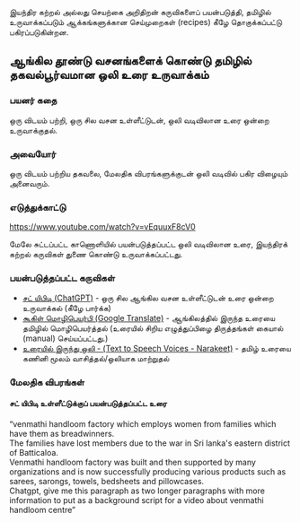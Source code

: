 இயந்திர கற்றல் அல்லது செயற்கை அறிதிறன் கருவிகளைப் பயன்படுத்தி, தமிழில் உருவாக்கப்படும் ஆக்கங்களுக்கான செய்முறைகள் (recipes) கீழே தொகுக்கப்பட்டு பகிரப்படுகின்றன.

## ஆங்கில தூண்டு வசனங்களைக் கொண்டு தமிழில் தகவல்பூர்வமான ஒலி உரை உருவாக்கம்

### பயனர் கதை
ஒரு விடயம் பற்றி, ஒரு சில வசன உள்ளீட்டுடன், ஒலி வடிவிலான உரை ஒன்றை உருவாக்குதல்.

### அவையோர்
ஒரு விடயம் பற்றிய தகவலை, மேலதிக விபரங்களுக்குடன் ஒலி வடிவில் பகிர விழையும் அனைவரும்.

### எடுத்துக்காட்டு
https://www.youtube.com/watch?v=vEquuxF8cV0

மேலே சுட்டப்பட்ட காணொளியில் பயன்படுத்தப்பட்ட ஒலி வடிவிலான உரை, இயந்திரக் கற்றல் கருவிகள் துணை கொண்டு உருவாக்கப்பட்டது.

### பயன்படுத்தப்பட்ட கருவிகள்
* [சட் யிபிடி (ChatGPT)](https://openai.com/blog/chatgpt) - ஒரு சில ஆங்கில வசன உள்ளீட்டுடன் உரை ஒன்றை உருவாக்கல் (கீழே பார்க்க)
* [கூகிள் மொழிபெயர்பி (Google Translate)](https://translate.google.com) - ஆங்கிலத்தில் இருந்த உரையை தமிழில் மொழிபெயர்த்தல் (உரையில் சிறிய எழுத்துப்பிழை திருத்தங்கள் கையால் (manual) செய்யப்பட்டது.)
* [உரையில் இருந்து ஒலி - (Text to Speech Voices - Narakeet)](https://www.narakeet.com/languages/tamil-text-to-speech/) - தமிழ் உரையை கணினி மூலம் வாசித்தல்/ஒலியாக மாற்றுதல்

### மேலதிக விபரங்கள்
#### சட் யிபிடி உள்ளீட்டுக்குப் பயன்படுத்தப்பட்ட உரை
“venmathi handloom factory which employs women from families which have them as breadwinners.  
The families have lost members due to the war in Sri lanka's eastern district of Batticaloa.  
Venmathi handloom factory was built and then supported by many organizations and is now successfully producing various products such as sarees, sarongs, towels, bedsheets and pillowcases.  
Chatgpt, give me this paragraph as two longer paragraphs with more information to put as a background script for a video about venmathi handloom centre”

